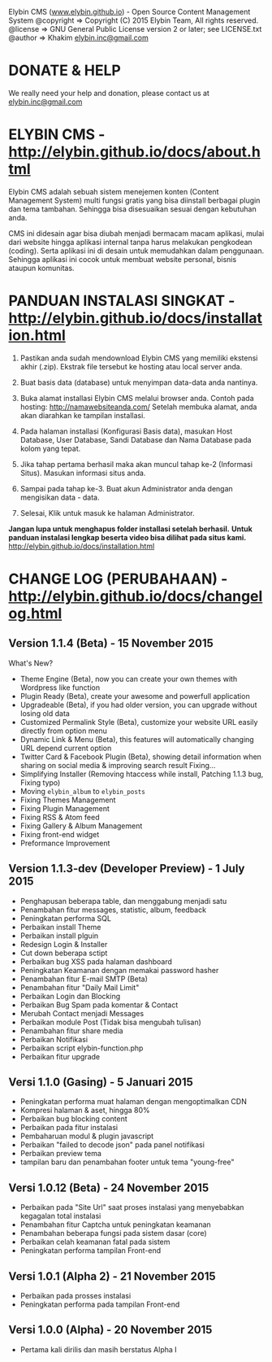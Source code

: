 Elybin CMS (www.elybin.github.io) - Open Source Content Management System
@copyright => Copyright (C) 2015 Elybin Team, All rights reserved.
@license   => GNU General Public License version 2 or later; see LICENSE.txt
@author    => Khakim <elybin.inc@gmail.com>

DONATE & HELP
=======================
We really need your help and donation, please contact us at elybin.inc@gmail.com

ELYBIN CMS - http://elybin.github.io/docs/about.html
=========================================
Elybin CMS adalah sebuah sistem menejemen konten (Content Management System) multi fungsi gratis yang bisa diinstall berbagai plugin dan tema tambahan. Sehingga bisa disesuaikan sesuai dengan kebutuhan anda.

CMS ini didesain agar bisa diubah menjadi bermacam macam aplikasi, mulai dari website hingga aplikasi internal tanpa harus melakukan pengkodean (coding). Serta aplikasi ini di desain untuk memudahkan dalam penggunaan. Sehingga aplikasi ini cocok untuk membuat website personal, bisnis ataupun komunitas.

PANDUAN INSTALASI SINGKAT - http://elybin.github.io/docs/installation.html
=========================================
1. Pastikan anda sudah mendownload Elybin CMS yang memiliki ekstensi akhir (.zip). Ekstrak file tersebut ke hosting atau local server anda.

2. Buat basis data (database) untuk menyimpan data-data anda nantinya.

3. Buka alamat installasi Elybin CMS melalui browser anda. Contoh pada hosting: http://namawebsiteanda.com/
Setelah membuka alamat, anda akan diarahkan ke tampilan installasi.

4. Pada halaman installasi (Konfigurasi Basis data), masukan Host Database, User Database, Sandi Database dan Nama Database pada kolom yang tepat.

5. Jika tahap pertama berhasil maka akan muncul tahap ke-2 (Informasi Situs). Masukan informasi situs anda.

6. Sampai pada tahap ke-3. Buat akun Administrator anda dengan mengisikan data - data.

7. Selesai, Klik untuk masuk ke halaman Administrator.

**Jangan lupa untuk menghapus folder installasi setelah berhasil.**
**Untuk panduan instalasi lengkap beserta video bisa dilihat pada situs kami.**
http://elybin.github.io/docs/installation.html



CHANGE LOG (PERUBAHAAN) - http://elybin.github.io/docs/changelog.html
=========================================
Version 1.1.4 (Beta) - 15 November 2015
----------------------
What's New?
- Theme Engine (Beta), now you can create your own themes with Wordpress like function
- Plugin Ready (Beta), create your awesome and powerfull application
- Upgradeable (Beta), if you had older version, you can upgrade without losing old data
- Customized Permalink Style (Beta), customize your website URL easily directly from option menu
- Dynamic Link & Menu (Beta), this features will automatically changing URL depend current option
- Twitter Card & Facebook Plugin (Beta), showing detail information when sharing on
  social media & improving search result
Fixing...
- Simplifying Installer (Removing htaccess while install, Patching 1.1.3 bug, Fixing typo)
- Moving `elybin_album` to `elybin_posts`
- Fixing Themes Management
- Fixing Plugin Management
- Fixing RSS & Atom feed
- Fixing Gallery & Album Management
- Fixing front-end widget
- Preformance Improvement

Version 1.1.3-dev (Developer Preview) - 1 July 2015
----------------------
- Penghapusan beberapa table, dan menggabung menjadi satu
- Penambahan fitur messages, statistic, album, feedback
- Peningkatan performa SQL
- Perbaikan install Theme
- Perbaikan install plguin
- Redesign Login & Installer
- Cut down beberapa sctipt
- Perbaikan bug XSS pada halaman dashboard
- Peningkatan Keamanan dengan memakai password hasher
- Penambahan fitur E-mail SMTP (Beta)
- Penambahan fitur "Daily Mail Limit"
- Perbaikan Login dan Blocking
- Perbaikan Bug Spam pada komentar & Contact
- Merubah Contact menjadi Messages
- Perbaikan module Post (Tidak bisa mengubah tulisan)
- Penambahan fitur share media
- Perbaikan Notifikasi
- Perbaikan script elybin-function.php
- Perbaikan fitur upgrade

Versi 1.1.0 (Gasing) - 5 Januari 2015
-----------------------
- Peningkatan performa muat halaman dengan mengoptimalkan CDN
- Kompresi halaman & aset, hingga 80%
- Perbaikan bug blocking content
- Perbaikan pada fitur instalasi
- Pembaharuan modul & plugin javascript
- Perbaikan "failed to decode json" pada panel notifikasi
- Perbaikan preview tema
- tampilan baru dan penambahan footer untuk tema "young-free"

Versi 1.0.12 (Beta) - 24 November 2015
-----------------------
- Perbaikan pada "Site Url" saat proses instalasi yang menyebabkan kegagalan total instalasi
- Penambahan fitur Captcha untuk peningkatan keamanan
- Penambahan beberapa fungsi pada sistem dasar (core)
- Perbaikan celah keamanan fatal pada sistem
- Peningkatan performa tampilan Front-end

Versi 1.0.1 (Alpha 2) - 21 November 2015
-----------------------
- Perbaikan pada prosses instalasi
- Peningkatan performa pada tampilan Front-end

Versi 1.0.0 (Alpha) - 20 November 2015
-----------------------
- Pertama kali dirilis dan masih berstatus Alpha I
